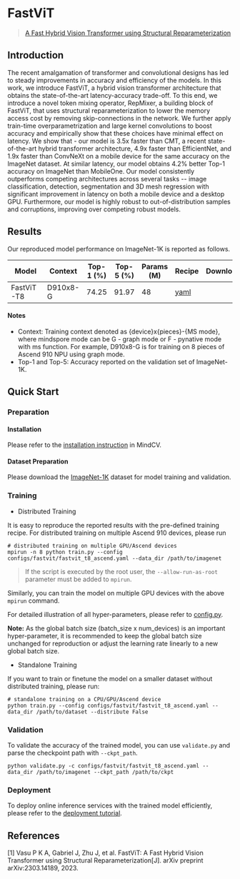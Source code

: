 # FastViT
<!--- Guideline: use url linked to abstract in ArXiv instead of PDF for fast loading.  -->

> [A Fast Hybrid Vision Transformer using Structural Reparameterization](https://arxiv.org/abs/2303.14189)

## Introduction
<!--- Guideline: Introduce the model and architectures. Cite if you use/adopt paper explanation from others. -->

The recent amalgamation of transformer and convolutional designs has led to steady improvements in accuracy and efficiency of the models. In this work, we introduce FastViT, a hybrid vision transformer architecture that obtains the state-of-the-art latency-accuracy trade-off. To this end, we introduce a novel token mixing operator, RepMixer, a building block of FastViT, that uses structural reparameterization to lower the memory access cost by removing skip-connections in the network. We further apply train-time overparametrization and large kernel convolutions to boost accuracy and empirically show that these choices have minimal effect on latency. We show that - our model is 3.5x faster than CMT, a recent state-of-the-art hybrid transformer architecture, 4.9x faster than EfficientNet, and 1.9x faster than ConvNeXt on a mobile device for the same accuracy on the ImageNet dataset. At similar latency, our model obtains 4.2% better Top-1 accuracy on ImageNet than MobileOne. Our model consistently outperforms competing architectures across several tasks -- image classification, detection, segmentation and 3D mesh regression with significant improvement in latency on both a mobile device and a desktop GPU. Furthermore, our model is highly robust to out-of-distribution samples and corruptions, improving over competing robust models.

<!--- Guideline: If an architecture table/figure is available in the paper, put one here and cite for intuitive illustration. -->

## Results
<!--- Guideline:
Table Format:
- Model: model name in lower case with _ seperator.
- Context: Training context denoted as {device}x{pieces}-{MS mode}, where mindspore mode can be G - graph mode or F - pynative mode with ms function. For example, D910x8-G is for training on 8 pieces of Ascend 910 NPU using graph mode.
- Top-1 and Top-5: Keep 2 digits after the decimal point.
- Params (M): # of model parameters in millions (10^6). Keep 2 digits after the decimal point
- Recipe: Training recipe/configuration linked to a yaml config file. Use absolute url path.
- Download: url of the pretrained model weights. Use absolute url path.
-->

Our reproduced model performance on ImageNet-1K is reported as follows.

<div align="center">

| Model     | Context  | Top-1 (%) | Top-5 (%) | Params (M) | Recipe                                                                                        | Download                                                                          |
|-----------|----------|-----------|-----------|------------|-----------------------------------------------------------------------------------------------|-----------------------------------------------------------------------------------|
| FastViT-T8 | D910x8-G | 74.25     | 91.97     | 48      | [yaml](https://github.com/mindspore-lab/mindcv/blob/main/configs/fastvit/fastvit_t8_ascend.yaml) |

</div>

#### Notes
- Context: Training context denoted as {device}x{pieces}-{MS mode}, where mindspore mode can be G - graph mode or F - pynative mode with ms function. For example, D910x8-G is for training on 8 pieces of Ascend 910 NPU using graph mode.
- Top-1 and Top-5: Accuracy reported on the validation set of ImageNet-1K.


## Quick Start
### Preparation

#### Installation
Please refer to the [installation instruction](https://github.com/mindspore-lab/mindcv#installation) in MindCV.

#### Dataset Preparation
Please download the [ImageNet-1K](https://www.image-net.org/challenges/LSVRC/2012/index.php) dataset for model training and validation.

### Training
<!--- Guideline: Avoid using shell script in the command line. Python script preferred. -->

* Distributed Training

It is easy to reproduce the reported results with the pre-defined training recipe. For distributed training on multiple Ascend 910 devices, please run

```shell
# distributed training on multiple GPU/Ascend devices
mpirun -n 8 python train.py --config configs/fastvit/fastvit_t8_ascend.yaml --data_dir /path/to/imagenet
```
> If the script is executed by the root user, the `--allow-run-as-root` parameter must be added to `mpirun`.

Similarly, you can train the model on multiple GPU devices with the above `mpirun` command.

For detailed illustration of all hyper-parameters, please refer to [config.py](https://github.com/mindspore-lab/mindcv/blob/main/config.py).

**Note:**  As the global batch size  (batch_size x num_devices) is an important hyper-parameter, it is recommended to keep the global batch size unchanged for reproduction or adjust the learning rate linearly to a new global batch size.

* Standalone Training

If you want to train or finetune the model on a smaller dataset without distributed training, please run:

```shell
# standalone training on a CPU/GPU/Ascend device
python train.py --config configs/fastvit/fastvit_t8_ascend.yaml --data_dir /path/to/dataset --distribute False
```

### Validation

To validate the accuracy of the trained model, you can use `validate.py` and parse the checkpoint path with `--ckpt_path`.

```
python validate.py -c configs/fastvit/fastvit_t8_ascend.yaml --data_dir /path/to/imagenet --ckpt_path /path/to/ckpt
```

### Deployment

To deploy online inference services with the trained model efficiently, please refer to the [deployment tutorial](https://mindspore-lab.github.io/mindcv/tutorials/deployment/).

## References
<!--- Guideline: Citation format GB/T 7714 is suggested. -->

[1] Vasu P K A, Gabriel J, Zhu J, et al. FastViT: A Fast Hybrid Vision Transformer using Structural Reparameterization[J]. arXiv preprint arXiv:2303.14189, 2023.
